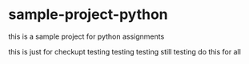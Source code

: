 # sample-project-python

this is a sample project for python assignments

this is just for checkupt
testing
testing
testing
still testing
do this for all
